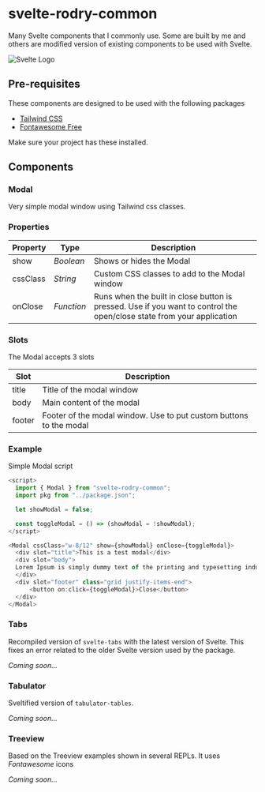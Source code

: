 # svelte-rodry-common

Many Svelte components that I commonly use. Some are built by me and others are modified version of existing components to be used with Svelte.

![Svelte Logo](https://svelte.dev/svelte-logo-horizontal.svg)

## Pre-requisites

These components are designed to be used with the following packages

- [Tailwind CSS](https://tailwindcss.com/)
- [Fontawesome Free](https://fontawesome.com/v5.9.0/how-to-use/on-the-web/referencing-icons/basic-use)

Make sure your project has these installed.

## Components

### Modal

Very simple modal window using Tailwind css classes.

### Properties

| Property | Type       | Description                                                                                                           |
| -------- | ---------- | --------------------------------------------------------------------------------------------------------------------- |
| show     | _Boolean_  | Shows or hides the Modal                                                                                              |
| cssClass | _String_   | Custom CSS classes to add to the Modal window                                                                         |
| onClose  | _Function_ | Runs when the built in close button is pressed. Use if you want to control the open/close state from your application |

### Slots

The Modal accepts 3 slots

| Slot   | Description                                                        |
| ------ | ------------------------------------------------------------------ |
| title  | Title of the modal window                                          |
| body   | Main content of the modal                                          |
| footer | Footer of the modal window. Use to put custom buttons to the modal |

### Example

Simple Modal script

```javascript
<script>
  import { Modal } from "svelte-rodry-common";
  import pkg from "../package.json";

  let showModal = false;

  const toggleModal = () => (showModal = !showModal);
</script>

<Modal cssClass="w-8/12" show={showModal} onClose={toggleModal}>
  <div slot="title">This is a test modal</div>
  <div slot="body">
  Lorem Ipsum is simply dummy text of the printing and typesetting industry. Lorem Ipsum has been the industry's standard dummy text ever since the 1500s, when an unknown printer took a galley of type and scrambled it to make a type specimen book.
  </div>
  <div slot="footer" class="grid justify-items-end">
      <button on:click={toggleModal}>Close</button>
  </div>
</Modal>
```

### Tabs

Recompiled version of `svelte-tabs` with the latest version of Svelte. This fixes an error related to the older Svelte version used by the package.

_Coming soon..._

### Tabulator

Sveltified version of `tabulator-tables`.

_Coming soon..._

### Treeview

Based on the Treeview examples shown in several REPLs. It uses _Fontawesome_ icons

_Coming soon..._
